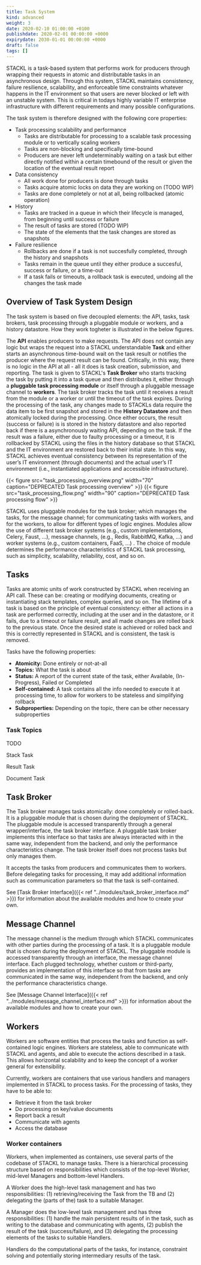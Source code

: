 ```yaml
---
title: Task System
kind: advanced
weight: 3
date: 2020-02-10 01:00:00 +0100
publishdate: 2020-02-01 00:00:00 +0000
expirydate: 2030-01-01 00:00:00 +0000
draft: false
tags: []
---
```


STACKL is a task-based system that performs work for producers through wrapping their requests in atomic and distributable tasks in an asynchronous design. 
Through this system, STACKL maintains consistency, failure resilience, scalability, and enforceable time constraints whatever happens in the IT environment so that users are never blocked or left with an unstable system.
This is critical in todays highly variable IT enterprise infrastructure with different requirements and many possible configurations.

The task system is therefore designed with the following core properties:

* Task processing scalability and performance
    * Tasks are distributable for processing to a scalable task processing module or to vertically scaling workers
    * Tasks are non-blocking and specifically time-bound
    * Producers are never left undeterminably waiting on a task but either directly notified within a certain timebound of the result or given the location of the eventual result report 
* Data consistency
    * All work done for producers is done through tasks
    * Tasks acquire atomic locks on data they are working on (TODO WIP)
    * Tasks are done completely or not at all, being rollbacked (atomic operation)
* History
    * Tasks are tracked in a queue in which their lifecycle is managed, from beginning until success or failure
    * The result of tasks are stored (TODO WIP)
    * The state of the elements that the task changes are stored as snapshots 
* Failure resilience
    * Rollbacks are done if a task is not succesfully completed, through the history and snapshots
    * Tasks remain in the queue until they either produce a succesful, success or failure, or a time-out
    * If a task fails or timeouts, a rollback task is executed, undoing all the changes the task made

## Overview of Task System Design

The task system is based on five decoupled elements: the API, tasks, task brokers, task processing through a pluggable module or workers, and a history datastore.
How they work togheter is illustrated in the below figures.

The **API** enables producers to make requests.
The API does not contain any logic but wraps the request into a STACKL understandable **Task** and either starts an asynchronous time-bound wait on the task result or notifies the producer where the request result can be found.
Critically, in this way, there is no logic in the API at all - all it does is task creation, submission, and reporting.
The task is given to STACKL's **Task Broker** who starts tracking the task by putting it into a task queue and then distributes it, either through a **pluggable task processing module** or itself through a pluggable message channel to **workers**.
The task broker tracks the task until it receives a result from the module or a worker or until the timeout of the task expires. 
During the processing of the task, any changes made to STACKLs data require the data item to be first snapshot and stored in the **History Datastore** and then atomically locked during the processing. 
Once either occurs, the result (success or failure) is is stored in the history datastore and also reported back if there is a asynchronously waiting API, depending on the task.
If the result was a failure, either due to faulty processing or a timeout, it is rollbacked by STACKL using the files in the history database so that STACKL and the IT environment are restored back to their initial state.
In this way, STACKL achieves eventual consistency between its representation of the user’s IT environment (through documents) and the actual user’s IT environment (i.e., instantiated applications and accessible infrastructure).

{{< figure src="task_processing_overview.png" width="70" caption="DEPRECATED Task processing overview" >}}
{{< figure src="task_processing_flow.png" width="90" caption="DEPRECATED Task processing flow" >}}

STACKL uses pluggable modules for the task broker; which manages the tasks, for the message channel; for communicating tasks with workers, and for the workers, to allow for different types of logic engines.
Modules allow the use of different task broker systems (e.g., custom implementations, Celery, Faust, ...), message channels, (e.g., Redis, RabbitMQ, Kafka, ...) and worker systems (e.g., custom containers, FaaS, ...) .
The choice of module determines the performance characteristics of STACKL task processing, such as simplicity, scalability, reliability, cost, and so on.

## Tasks

Tasks are atomic units of work constructed by STACKL when receiving an API call.
These can be: creating or modifying documents, creating or instantiating stack templates, complex queries, and so on.
The lifetime of a task is based on the principle of eventual consistency: either all actions in a task are performed correctly, including at the user and in the datastore, or it fails, due to a timeout or failure result, and all made changes are rolled back to the previous state.
Once the desired state is achieved or rolled back and this is correctly represented in STACKL and is consistent, the task is removed.

Tasks have the following properties:

* **Atomicity:** Done entirely or not-at-all
* **Topics:** What the task is about
* **Status:** A report of the current state of the task, either Available, (In-Progress), Failed or Completed
* **Self-contained:** A task contains all the info needed to execute it at processing time, to allow for workers to be stateless and simplifying rollback
* **Subproperties:** Depending on the topic, there can be other necessary subproperties

### Task Topics

TODO

Stack Task

Result Task

Document Task

## Task Broker

The Task broker manages tasks atomically: done completely or rolled-back.
It is a pluggable module that is chosen during the deployment of STACKL.
The pluggable module is accessed transparently through a general wrapper/interface, the  task broker interface.
A pluggable task broker implements this interface so that tasks are always interacted with in the same way, independent from the backend, and only the performance characteristics change.
The task broker itself does not process tasks but only manages them.

It accepts the tasks from producers and communicates them to workers.
Before delegating tasks for processing, it may add additional information such as communication parameters so that the task is self-contained.

See [Task Broker Interface]({{< ref "../modules/task_broker_interface.md" >}}) for information about the available modules and how to create your own.

## Message Channel

The message channel is the medium through which STACKL communicates with other parties during the processing of a task.
It is a pluggable module that is chosen during the deployment of STACKL.
The pluggable module is accessed transparently through an interface, the message channel interface.
Each plugged technology, whether custom or third-party, provides an implementation of this interface so that from tasks are communicated in the same way, independent from the backend, and only the performance characteristics change.

See [Message Channel Interface]({{< ref "../modules/message_channel_interface.md" >}}) for information about the available modules and how to create your own.

## Workers

Workers are software entities that process the tasks and function as self-contained logic engines.
Workers are stateless, able to communicate with STACKL and agents, and able to execute the actions described in a task.
This allows horizontal scalability and to keep the concept of a worker general for extensibility.

Currently, workers are containers that use various handlers and managers implemented in STACKL to process tasks.
For the processing of tasks, they have to be able to:

* Retrieve it from the task broker
* Do processing on key/value documents
* Report back a result
* Communicate with agents
* Access the database

### Worker containers

Workers, when implemented as containers, use several parts of the codebase of STACKL to manage tasks.
There is a hierarchical processing structure based on responsibilities which consists of the top-level Worker, mid-level Managers and bottom-level Handlers.

A Worker does the high-level task management and has two responsibilities: (1) retrieving/receiving the Task from the TB and (2) delegating the (parts of the) task to a suitable Manager.

A Manager does the low-level task management and has three responsibilities: (1) handle the main persistent results of in the task, such as writing to the database and communicating with agents, (2) publish the result of the task (success/failure), and (3) delegating the processing elements of the tasks to suitable Handlers.

Handlers do the computational parts of the tasks, for instance, constraint solving and potentially storing intermediary results of the task.
